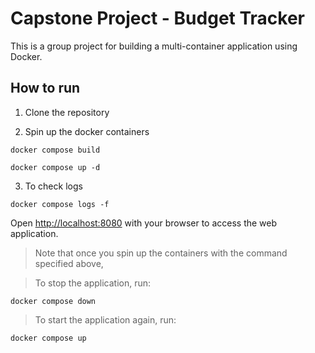 # Capstone Project - Budget Tracker

This is a group project for building a multi-container application using Docker.

## How to run

1. Clone the repository

2. Spin up the docker containers

```
docker compose build

docker compose up -d
```

3. To check logs

```
docker compose logs -f
```

Open [http://localhost:8080](http://localhost:8080) with your browser to access the web application.

> Note that once you spin up the containers with the command specified above,

> To stop the application, run:

```
docker compose down
```

> To start the application again, run:

```
docker compose up 
```
